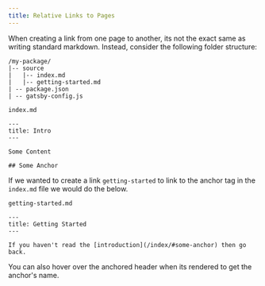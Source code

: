 ```yaml
---
title: Relative Links to Pages
---
```


When creating a link from one page to another, its not the exact same as writing standard markdown. Instead, consider the following folder structure:

```folder
/my-package/
|-- source
|   |-- index.md
|   |-- getting-started.md
| -- package.json
| -- gatsby-config.js
```

`index.md`

```mdx
---
title: Intro
---

Some Content

## Some Anchor
```

If we wanted to create a link `getting-started` to link to the anchor tag in the `index.md` file we would do the below.

`getting-started.md`

```mdx
---
title: Getting Started
---

If you haven't read the [introduction](/index/#some-anchor) then go back.
```

You can also hover over the anchored header when its rendered to get the anchor's name.
